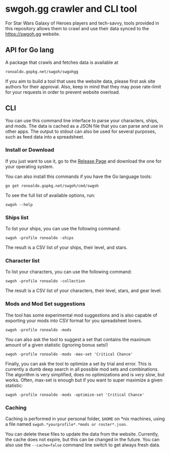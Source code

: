 # swgoh.gg crawler and CLI tool

For Star Wars Galaxy of Heroes players and tech-savvy, tools provided in this repository allows them to crawl and use their data synced to the https://swgoh.gg website.

## API for Go lang

A package that crawls and fetches data is available at

    ronoaldo.gopkg.net/swgoh/swgohgg

If you aim to build a tool that uses the website data, please first ask site authors for their approval. Also, keep in mind that they may pose rate-limit for your requests in order to prevent website overload.

## CLI

You can use this command line interface to parse your characters, ships, and mods. The data is cached as a JSON file that you can parse and use in other apps. The output to stdout can also be used for several purposes, such as feed data into a spreadsheet.

### Install or Download

If you just want to use it, go to the [Release Page](https://github.com/ronoaldo/swgoh/releases) and download the one for your operating system.

You can also install this commands if you have the Go language tools:

    go get ronoaldo.gopkg.net/swgoh/cmd/swgoh

To see the full list of available options, run:

    swgoh --help

### Ships list

To list your ships, you can use the following command:

    swgoh -profile ronoaldo -ships

The result is a CSV list of your ships, their level, and stars.

### Character list

To list your characters, you can use the following command:

    swgoh -profile ronoaldo -collection

The result is a CSV list of your characters, their level, stars, and gear level.

### Mods and Mod Set suggestions

The tool has some experimental mod suggestions and is also capable of exporting your mods into CSV format for you spreadsheet lovers.

    swgoh -profile ronoaldo -mods

You can also ask the tool to suggest a set that contains the maximum amount of a given statistic (ignoring bonus sets!)

    swgoh -profile ronoaldo -mods -max-set 'Critical Chance'

Finally, you can ask the tool to optimize a set by trial and error. This is currently a dumb deep search in all possible mod sets and combinations. The algorithm is very simplified, does no optimizations and is *very slow*, but works. Often, max-set is enough but if you want to super maximize a given statistic:

    swgoh -profile ronoaldo -mods -optimize-set 'Critical Chance'

### Caching

Caching is performed in your personal folder, `$HOME` on *nix machines, using a file named `swgoh.*yourprofile*.*mods or roster*.json`.

You can delete these files to update the data from the website. Currently, the cache does not expire, but this can be changed in the future. You can also use the `--cache=false` command line switch to get always fresh data.
